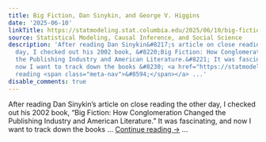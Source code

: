 ```yaml
---
title: Big Fiction, Dan Sinykin, and George V. Higgins
date: '2025-06-10'
linkTitle: https://statmodeling.stat.columbia.edu/2025/06/10/big-fiction-dan-sinykin-and-george-v-higgins/
source: Statistical Modeling, Causal Inference, and Social Science
description: 'After reading Dan Sinykin&#8217;s article on close reading the other
  day, I checked out his 2002 book, &#8220;Big Fiction: How Conglomeration Changed
  the Publishing Industry and American Literature.&#8221; It was fascinating, and
  now I want to track down the books &#8230; <a href="https://statmodeling.stat.columbia.edu/2025/06/10/big-fiction-dan-sinykin-and-george-v-higgins/">Continue
  reading <span class="meta-nav">&#8594;</span></a> ...'
disable_comments: true
---
```

After reading Dan Sinykin&#8217;s article on close reading the other day, I checked out his 2002 book, &#8220;Big Fiction: How Conglomeration Changed the Publishing Industry and American Literature.&#8221; It was fascinating, and now I want to track down the books &#8230; <a href="https://statmodeling.stat.columbia.edu/2025/06/10/big-fiction-dan-sinykin-and-george-v-higgins/">Continue reading <span class="meta-nav">&#8594;</span></a> ...